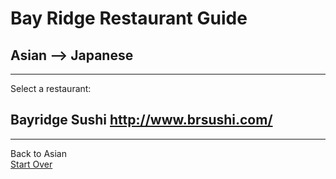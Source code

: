 # Bay Ridge Restaurant Guide
## Asian --> Japanese
---
Select a restaurant:
## Bayridge Sushi http://www.brsushi.com/
---
Back to Asian  
[Start Over](..home/md)